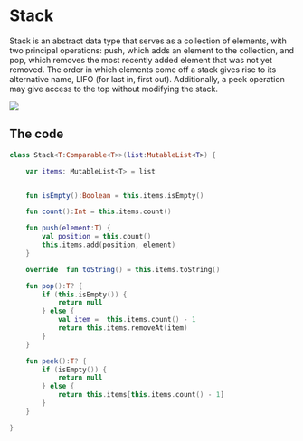 # Stack

Stack is an abstract data type that serves as a collection of elements, with two principal operations: push, which adds an element to the collection, and pop, which removes the most recently added element that was not yet removed. The order in which elements come off a stack gives rise to its alternative name, LIFO (for last in, first out). Additionally, a peek operation may give access to the top without modifying the stack.

![](https://github.com/gazolla/Kotlin-Algorithm/tree/master/Stack/Lifo_stack.png)

## The code


```kotlin
class Stack<T:Comparable<T>>(list:MutableList<T>) {

    var items: MutableList<T> = list


    fun isEmpty():Boolean = this.items.isEmpty()

    fun count():Int = this.items.count()

    fun push(element:T) {
        val position = this.count()
        this.items.add(position, element)
    }

    override  fun toString() = this.items.toString()

    fun pop():T? {
        if (this.isEmpty()) {
            return null
        } else {
            val item =  this.items.count() - 1
            return this.items.removeAt(item)
        }
    }

    fun peek():T? {
        if (isEmpty()) {
            return null
        } else {
            return this.items[this.items.count() - 1]
        }
    }

}
```
